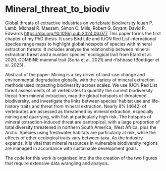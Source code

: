 # Mineral_threat_to_biodiv
Global threats of extractive industries on vertebrate biodiversity 
Ieuan P. Lamb, Michael R. Massam, Simon C. Mills, Robert G. Bryant, David P. Edwards
https://doi.org/10.1016/j.cub.2024.06.077
This paper forms the first chapter of my PhD thesis. It uses Bird Life and IUCN Red List international species range maps to highlight global hotspots of species with mineral extraction threats. It includes analyse the relationship between mineral extraction threat and a number species' ecological trait from Etard et al. 2020, COMBINE mammal trait (Soria et al. 2021) and rfishbase (Boettiger et al. 2023). 

Abstract of the paper:
Mining is a key driver of land-use change and environmental degradation globally, with the variety of mineral extraction methods used impacting biodiversity across scales. We use IUCN Red List threat assessments of all vertebrates to quantify the current biodiversity threat from mineral extraction, map the global hotspots of threatened biodiversity, and investigate the links between species’ habitat use and life-history traits and threat from mineral extraction. Nearly 8% (4642) of vertebrates are assessed as threatened by mineral extraction, especially mining and quarrying, with fish at particularly high risk. The hotspots of mineral extraction-induced threat are pantropical, with a large proportion of total diversity threatened in northern South America, West Africa, plus the Arctic. Species using freshwater habitats are particularly at risk, while the effects of other ecological traits vary between taxa. As the industry expands, it is vital that mineral resources in vulnerable biodiversity regions are managed in accordance with sustainable development goals.

The code for this work is organised into the the creation of the two figures that require extensive data wrangling and analysis. 
